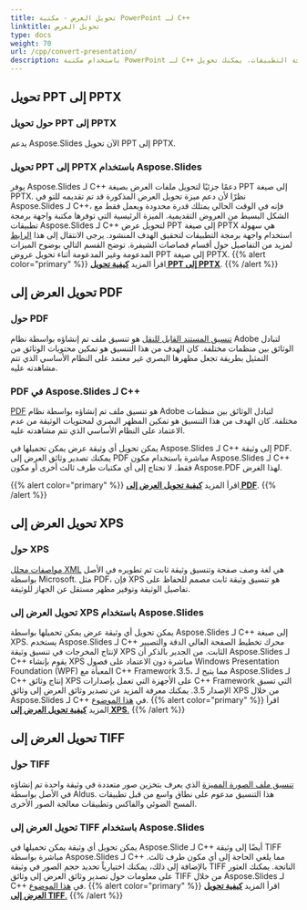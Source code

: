 ```yaml
---
title: تحويل العرض - مكتبة PowerPoint لـ C++
linktitle: تحويل العرض
type: docs
weight: 70
url: /cpp/convert-presentation/
description: باستخدام مكتبة PowerPoint لـ C++ أو واجهة برمجة التطبيقات، يمكنك تحويل PPT إلى PPTX و PDF و XPS و Tiff.
---
```


## **تحويل PPT إلى PPTX**
### **حول تحويل PPT إلى PPTX**
يدعم Aspose.Slides الآن تحويل PPT إلى PPTX.
### **تحويل PPT إلى PPTX باستخدام Aspose.Slides**
يوفر Aspose.Slides لـ C++ دعمًا جزئيًا لتحويل ملفات العرض بصيغة PPT إلى صيغة PPTX. نظرًا لأن دعم ميزة تحويل العرض المذكورة قد تم تقديمه للتو في Aspose.Slides لـ C++، فإنه في الوقت الحالي يمتلك قدرة محدودة ويعمل فقط مع الشكل البسيط من العروض التقديمية. الميزة الرئيسية التي توفرها مكتبة واجهة برمجة تطبيقات Aspose.Slides لـ C++ لتحويل عرض PPT إلى صيغة PPTX هي سهولة استخدام واجهة برمجة التطبيقات لتحقيق الهدف المنشود. يرجى الانتقال إلى هذا [الرابط](/slides/cpp/convert-presentation/) لمزيد من التفاصيل حول أقسام قصاصات الشيفرة. توضح القسم التالي بوضوح الميزات المدعومة وغير المدعومة أثناء تحويل عروض PPT إلى صيغة PPTX.
{{% alert color="primary" %}} 
اقرأ المزيد [**كيفية تحويل PPT إلى PPTX**](/slides/cpp/convert-ppt-to-pptx/).
{{% /alert %}}
## **تحويل العرض إلى PDF**
### **حول PDF**
[تنسيق المستند القابل للنقل](https://en.wikipedia.org/wiki/PDF) هو تنسيق ملف تم إنشاؤه بواسطة نظام Adobe لتبادل الوثائق بين منظمات مختلفة. كان الهدف من هذا التنسيق هو تمكين محتويات الوثائق من التمثيل بطريقة تجعل مظهرها البصري غير معتمد على النظام الأساسي الذي تتم مشاهدته عليه.
### **PDF في Aspose.Slides لـ C++**
[PDF](https://docs.fileformat.com/pdf/) هو تنسيق ملف تم إنشاؤه بواسطة نظام Adobe لتبادل الوثائق بين منظمات مختلفة. كان الهدف من هذا التنسيق هو تمكين المظهر البصري لمحتويات الوثيقة من عدم الاعتماد على النظام الأساسي الذي تتم مشاهدته عليه.

يمكن تحويل أي وثيقة عرض يمكن تحميلها في Aspose.Slides لـ C++ إلى وثيقة PDF. يمكنك تصدير وثائق العرض إلى PDF مباشرة باستخدام مكون Aspose.Slides لـ C++ فقط. لا تحتاج إلى أي مكتبات طرف ثالث أخرى أو مكون Aspose.PDF لهذا الغرض.

{{% alert color="primary" %}} 
اقرأ المزيد [**كيفية تحويل العرض إلى PDF**](/slides/cpp/convert-powerpoint-ppt-and-pptx-to-pdf/).
{{% /alert %}}

## **تحويل العرض إلى XPS**
### **حول XPS**
[مواصفات محلل XML](https://en.wikipedia.org/wiki/Open_XML_Paper_Specification) هي لغة وصف صفحة وتنسيق وثيقة ثابت تم تطويره في الأصل بواسطة Microsoft. مثل PDF، فإن XPS هو تنسيق وثيقة ثابت مصمم للحفاظ على تفاصيل الوثيقة وتوفير مظهر مستقل عن الجهاز للوثيقة.
### **تحويل العرض إلى XPS باستخدام Aspose.Slides**
يمكن تحويل أي وثيقة عرض يمكن تحميلها بواسطة Aspose.Slides لـ C++ إلى صيغة XPS. يستخدم Aspose.Slides لـ C++ محرك تخطيط الصفحة العالي الدقة والتصيير لإنتاج المخرجات في تنسيق وثيقة XPS الثابت. من الجدير بالذكر أن Aspose.Slides لـ C++ يقوم بإنشاء XPS مباشرة دون الاعتماد على فصول Windows Presentation Foundation (WPF) المعبأة مع C++ Framework 3.5، مما يتيح لـ Aspose.Slides لـ C++ إنتاج وثائق XPS على الأجهزة التي تعمل بإصدارات C++ Framework التي تسبق الإصدار 3.5. يمكنك معرفة المزيد عن تصدير وثائق العرض إلى وثائق XPS من خلال Aspose.Slides لـ C++ في [هذا الموضوع](/slides/cpp/convert-powerpoint-ppt-and-pptx-to-microsoft-xps-document/).
{{% alert color="primary" %}} 
اقرأ المزيد [**كيفية تحويل العرض إلى XPS**.](/slides/cpp/convert-powerpoint-to-xps/)
{{% /alert %}}
## **تحويل العرض إلى TIFF**
### **حول TIFF**
[تنسيق ملف الصورة المميزة](https://en.wikipedia.org/wiki/TIFF) الذي يعرف بتخزين صور متعددة في وثيقة واحدة تم إنشاؤه في الأصل بواسطة Aldus. هذا التنسيق مدعوم على نطاق واسع من قبل تطبيقات المسح الضوئي والفاكس وتطبيقات معالجة الصور الأخرى.
### **تحويل العرض إلى TIFF باستخدام Aspose.Slides**
يمكن تحويل أي وثيقة يمكن تحميلها في Aspose.Slide لـ C++ أيضًا إلى وثيقة TIFF مباشرة بواسطة Aspose.Slides لـ C++ مما يلغي الحاجة إلى أي مكون طرف ثالث. بالإضافة إلى ذلك، يمكنك اختيارياً تحديد حجم الصور في وثيقة TIFF الناتجة. يمكنك العثور على معلومات حول تصدير وثائق العرض إلى وثائق TIFF من خلال Aspose.Slides لـ C++ في [هذا الموضوع](/slides/cpp/convert-powerpoint-ppt-and-pptx-to-tiff/).
{{% alert color="primary" %}} 
اقرأ المزيد [**كيفية تحويل العرض إلى TIFF**.](/slides/cpp/convert-powerpoint-ppt-and-pptx-to-tiff/)
{{% /alert %}}